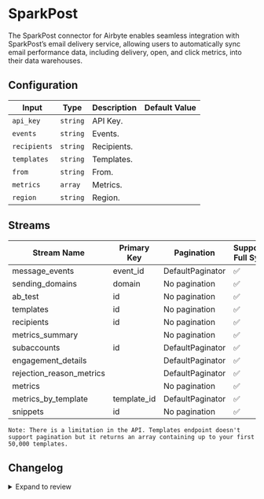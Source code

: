 # SparkPost
The SparkPost connector for Airbyte enables seamless integration with SparkPost’s email delivery service, allowing users to automatically sync email performance data, including delivery, open, and click metrics, into their data warehouses.

## Configuration

| Input | Type | Description | Default Value |
|-------|------|-------------|---------------|
| `api_key` | `string` | API Key.  |  |
| `events` | `string` | Events.  |  |
| `recipients` | `string` | Recipients.  |  |
| `templates` | `string` | Templates.  |  |
| `from` | `string` | From.  |  |
| `metrics` | `array` | Metrics.  |  |
| `region` | `string` | Region.  |  |

## Streams
| Stream Name | Primary Key | Pagination | Supports Full Sync | Supports Incremental |
|-------------|-------------|------------|---------------------|----------------------|
| message_events | event_id | DefaultPaginator | ✅ |  ❌  |
| sending_domains | domain | No pagination | ✅ |  ❌  |
| ab_test | id | No pagination | ✅ |  ❌  |
| templates | id | No pagination | ✅ |  ❌  |
| recipients | id | No pagination | ✅ |  ❌  |
| metrics_summary |  | No pagination | ✅ |  ❌  |
| subaccounts | id | DefaultPaginator | ✅ |  ❌  |
| engagement_details |  | DefaultPaginator | ✅ |  ❌  |
| rejection_reason_metrics |  | DefaultPaginator | ✅ |  ❌  |
| metrics |  | No pagination | ✅ |  ❌  |
| metrics_by_template | template_id | DefaultPaginator | ✅ |  ❌  |
| snippets | id | No pagination | ✅ |  ❌  |

`Note: There is a limitation in the API. Templates endpoint doesn't support pagination but it returns an array containing up to your first 50,000 templates.`

## Changelog

<details>
  <summary>Expand to review</summary>

| Version          | Date              | Pull Request | Subject        |
|------------------|-------------------|--------------|----------------|
| 0.0.1 | 2024-10-17 | | Initial release by [@bishalbera](https://github.com/bishalbera) via Connector Builder |

</details>
